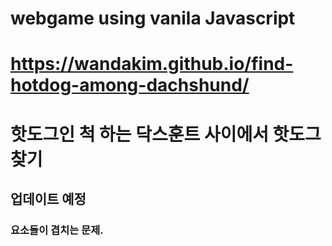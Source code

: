 # webgame using vanila Javascript

# https://wandakim.github.io/find-hotdog-among-dachshund/

# 핫도그인 척 하는 닥스훈트 사이에서 핫도그 찾기

## 업데이트 예정

### 요소들이 겹치는 문제.
